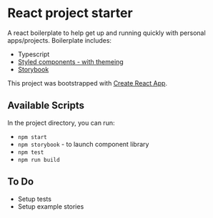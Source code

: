# React project starter

A react boilerplate to help get up and running quickly with personal apps/projects. Boilerplate includes:

- Typescript
- [Styled components - with themeing](https://www.npmjs.com/package/styled-components)
- [Storybook](https://storybook.js.org/)

This project was bootstrapped with [Create React App](https://github.com/facebook/create-react-app).

## Available Scripts

In the project directory, you can run:

- `npm start`
- `npm storybook` - to launch component library
- `npm test`
- `npm run build`

## To Do

- Setup tests
- Setup example stories

